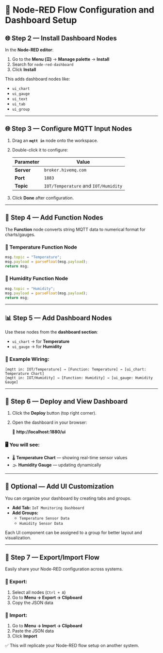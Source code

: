 # 🧩 Node-RED Flow Configuration and Dashboard Setup

## 🌐 Step 2 — Install Dashboard Nodes

In the **Node-RED editor**:

1. Go to the **Menu (☰)** → **Manage palette** → **Install**
2. Search for `node-red-dashboard`
3. Click **Install**

This adds dashboard nodes like:

- `ui_chart`
- `ui_gauge`
- `ui_text`
- `ui_tab`
- `ui_group`

---

## 🌐 Step 3 — Configure MQTT Input Nodes

1. Drag an **`mqtt in`** node onto the workspace.
2. Double-click it to configure:

   | Parameter | Value |
   |------------|--------|
   | **Server** | `broker.hivemq.com` |
   | **Port** | `1883` |
   | **Topic** | `IOT/Temperature` and `IOT/Humidity` |

3. Click **Done** after configuration.

---

## 🧠 Step 4 — Add Function Nodes

The **Function** node converts string MQTT data to numerical format for charts/gauges.

### 🔹 Temperature Function Node
```js
msg.topic = "Temperature";
msg.payload = parseFloat(msg.payload);
return msg;
```

### 🔹 Humidity Function Node
```js
msg.topic = "Humidity";
msg.payload = parseFloat(msg.payload);
return msg;
```

---

## 📊 Step 5 — Add Dashboard Nodes

Use these nodes from the **dashboard section**:

- `ui_chart` → for **Temperature**
- `ui_gauge` → for **Humidity**

### 🧭 Example Wiring:
```
[mqtt in: IOT/Temperature] → [Function: Temperature] → [ui_chart: Temperature Chart]
[mqtt in: IOT/Humidity] → [Function: Humidity] → [ui_gauge: Humidity Gauge]
```

---

## 🚀 Step 6 — Deploy and View Dashboard

1. Click the **Deploy** button (top right corner).
2. Open the dashboard in your browser:

   🔗 **http://localhost:1880/ui**

### 🖥️ You will see:
- 🌡️ **Temperature Chart** — showing real-time sensor values  
- 🌫️ **Humidity Gauge** — updating dynamically  

---

## 🧩 Optional — Add UI Customization

You can organize your dashboard by creating tabs and groups.

- **Add Tab:** `IoT Monitoring Dashboard`
- **Add Groups:**
  - `Temperature Sensor Data`
  - `Humidity Sensor Data`

Each UI component can be assigned to a group for better layout and visualization.

---

## 🧠 Step 7 — Export/Import Flow

Easily share your Node-RED configuration across systems.

### 🔹 Export:
1. Select all nodes (`Ctrl + A`)
2. Go to **Menu → Export → Clipboard**
3. Copy the JSON data

### 🔹 Import:
1. Go to **Menu → Import → Clipboard**
2. Paste the JSON data
3. Click **Import**

✅ This will replicate your Node-RED flow setup on another system.
